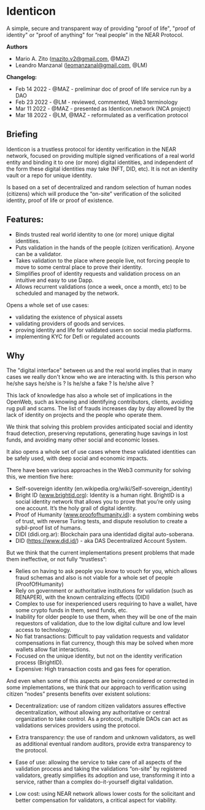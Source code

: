 # Identicon

A simple, secure and transparent way of providing "proof of life", "proof of identity" or "proof of anything" for “real people” in the NEAR Protocol.

**Authors**

- Mario A. Zito (mazito.v2@gmail.com, @MAZ)
- Leandro Manzanal (leomanzanal@gmail.com, @LM)

**Changelog:**

- Feb 14 2022 - @MAZ - preliminar doc of proof of life service run by a DAO
- Feb 23 2022 - @LM - reviewed, commented, Web3 terminology
- Mar 11 2022 - @MAZ - presented as Identicon.network (NCA project)
- Mar 18 2022 - @LM, @MAZ - reformulated as a verification protocol

## Briefing

Identicon is a trustless protocol for identity verification in the NEAR network, focused on providing multiple signed verifications of a real world entity and binding it to one (or more) digital identities, and independent of the form these digital identities may take (NFT, DID, etc).  It is not an identity vault or a repo for unique identity. 

Is based on a set of decentralized and random selection of human nodes (citizens) which will produce the “on-site” verification of the solicited identity,  proof of life or proof of existence.

## Features:

- Binds trusted real world identity to one (or more) unique digital identities.
- Puts validation in the hands of the people (citizen verification). Anyone can be a validator. 
- Takes validation to the place where people live, not forcing people to move to some central place to prove their identity.
- Simplifies proof of identity requests and validation process on an intuitive and easy to use Dapp.
- Allows recurrent validations (once a week, once a month, etc) to be scheduled and managed by the network.

Opens a whole set of use cases:

- validating the existence of physical assets
- validating providers of goods and services. 
- proving identity and life for validated users on social media platforms.
- implementing KYC for Defi or regulated accounts

## Why

The "digital interface" between us and the real world implies that in many cases we really don't know who we are interacting with. Is this person who he/she says he/she is ? Is he/she a fake ? Is he/she alive ?

This lack of knowledge has also a whole set of implications in the OpenWeb, such as knowing and identifying contributors, clients, avoiding rug pull and scams. The list of frauds increases day by day allowed by the lack of identity on projects and the people who operate them.

We think that solving this problem provides anticipated social and identity fraud detection, preserving reputations, generating huge savings in lost funds, and avoiding many other social and economic losses.

It also opens a whole set of use cases where these validated identities can be safely used, with deep social and economic impacts.

There have been various approaches in the Web3 community for solving this, we mention five here:

- Self-sovereign identity (en.wikipedia.org/wiki/Self-sovereign_identity)
- Bright ID (www.brightid.org): Identity is a human right. BrightID is a social identity network that allows you to prove that you’re only using one account. It’s the holy grail of digital identity.
- Proof of Humanity (www.proofofhumanity.id): a system combining webs of trust, with reverse Turing tests, and dispute resolution to create a sybil-proof list of humans.
- DIDI (didi.org.ar): Blockchain para una identidad digital auto-soberana.
- DID (https://www.did.id/) - aka DAS Decentralized Account System.

But we think that the current implementations present problems that made them ineffective, or not fully “trustless”:

- Relies on having to ask people you know to vouch for you, which allows fraud schemas and also is not viable for a whole set of people (ProofOfHumanity)
- Rely on government or authoritative institutions for validation (such as RENAPER), with the known centralizing effects (DIDI)
- Complex to use for inexperienced users requiring to have a wallet, have some crypto funds in them, send funds, etc.
- Inability for older people to use them, when they will be one of the main requestors of validation, due to the low digital culture and low level access to technology.
- No fiat transactions: Difficult to pay validation requests and validator compensations in fiat currency, though this may be solved when more wallets allow fiat interactions. 
- Focused on the unique identity, but not on the identity verification process (BrightID).
- Expensive: High transaction costs and gas fees for operation.

And even when some of this aspects are being considered or corrected in some implementations, we think that our approach to verification using citizen “nodes” presents benefits over existent solutions:

- Decentralization: use of random citizen validators assures effective decentralization, without allowing any authoritative or central organization to take control. As a protocol, multiple DAOs can act as validations services providers using the protocol.

- Extra transparency: the use of random and unknown validators, as well as additional eventual random auditors, provide extra transparency to the protocol.

- Ease of use: allowing the service to take care of all aspects of the validation process and taking the validations “on-site” by registered validators, greatly simplifies its adoption and use, transforming it into a service, rather than a complex do-it-yourself digital validation.

- Low cost: using NEAR network allows lower costs for the solicitant and better compensation for validators, a critical aspect for viability.

